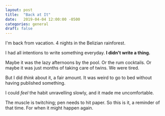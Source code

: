 ```yaml
---
layout: post
title:  "Back at It"
date:   2019-04-04 12:00:00 -0500
categories: general
draft: false
---
```


I'm back from vacation. 4 nights in the Belizian rainforest. 

I had all intentions to write something everyday. **I didn't write a thing.**

Maybe it was the lazy afternoons by the pool. Or the rum cocktails. Or maybe it was just months of taking care of twins. We were tired.

But I did _think_ about it, a fair amount. It was weird to go to bed without having published something. 

I could _feel_ the habit unravelling slowly, and it made me uncomfortable. 

The muscle is twitching; pen needs to hit paper. So this is it, a reminder of that time. For when it might happen again.